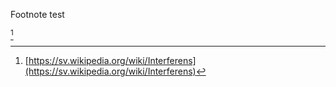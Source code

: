 Footnote test

[^1]

[^1]: [https://sv.wikipedia.org/wiki/Interferens](https://sv.wikipedia.org/wiki/Interferens)
